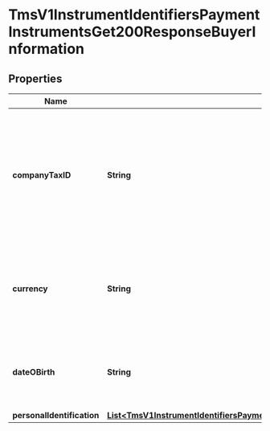 
# TmsV1InstrumentIdentifiersPaymentInstrumentsGet200ResponseBuyerInformation

## Properties
Name | Type | Description | Notes
------------ | ------------- | ------------- | -------------
**companyTaxID** | **String** | Tax identifier for the customer’s company.  **Important**: Contact your TeleCheck representative to find out whether this field is required or optional.  |  [optional]
**currency** | **String** | Currency used by the customer. Accepts input in the ISO 4217 standard, stores as ISO 4217 Alpha. |  [optional]
**dateOBirth** | **String** | Date of birth of the customer.  Format: &#x60;YYYY-MM-DD&#x60; or &#x60;YYYYMMDD&#x60;  |  [optional]
**personalIdentification** | [**List&lt;TmsV1InstrumentIdentifiersPaymentInstrumentsGet200ResponseBuyerInformationPersonalIdentification&gt;**](TmsV1InstrumentIdentifiersPaymentInstrumentsGet200ResponseBuyerInformationPersonalIdentification.md) |  |  [optional]



